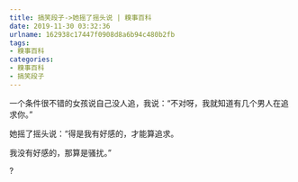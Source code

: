 ```yaml
---
title: 搞笑段子->她摇了摇头说 | 糗事百科
date: 2019-11-30 03:32:36
urlname: 162938c17447f0908d8a6b94c480b2fb
tags: 
- 糗事百科
categories:
- 糗事百科
- 搞笑段子
---
```

一个条件很不错的女孩说自己没人追，我说：“不对呀，我就知道有几个男人在追求你。”

她摇了摇头说：“得是我有好感的，才能算追求。

我没有好感的，那算是骚扰。”

?


